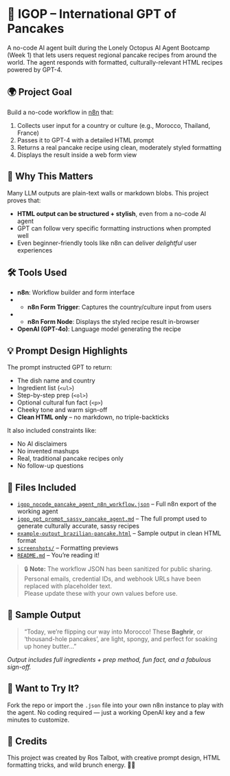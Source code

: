 # 🥞 IGOP – International GPT of Pancakes

A no-code AI agent built during the Lonely Octopus AI Agent Bootcamp (Week 1) that lets users request regional pancake recipes from around the world. The agent responds with formatted, culturally-relevant HTML recipes powered by GPT-4.


## 🌍 Project Goal

Build a no-code workflow in [n8n](https://n8n.io) that:

1. Collects user input for a country or culture (e.g., Morocco, Thailand, France)
2. Passes it to GPT-4 with a detailed HTML prompt
3. Returns a real pancake recipe using clean, moderately styled formatting
4. Displays the result inside a web form view


## 🧠 Why This Matters

Many LLM outputs are plain-text walls or markdown blobs. This project proves that:
- **HTML output can be structured + stylish**, even from a no-code AI agent
- GPT can follow very specific formatting instructions when prompted well
- Even beginner-friendly tools like n8n can deliver *delightful* user experiences


## 🛠️ Tools Used

- **n8n**: Workflow builder and form interface
- - **n8n Form Trigger**: Captures the country/culture input from users
- - **n8n Form Node**: Displays the styled recipe result in-browser
- **OpenAI (GPT-4o)**: Language model generating the recipe


## 💡 Prompt Design Highlights

The prompt instructed GPT to return:
- The dish name and country
- Ingredient list (`<ul>`)
- Step-by-step prep (`<ol>`)
- Optional cultural fun fact (`<p>`)
- Cheeky tone and warm sign-off  
- **Clean HTML only** – no markdown, no triple-backticks

It also included constraints like:
- No AI disclaimers
- No invented mashups
- Real, traditional pancake recipes only
- No follow-up questions

## 📁 Files Included

- [`igop_nocode_pancake_agent_n8n_workflow.json`](./igop_nocode_pancake_agent_n8n_workflow.json) – Full n8n export of the working agent  
- [`igop_gpt_prompt_sassy_pancake_agent.md`](./igop_gpt_prompt_sassy_pancake_agent.md) – The full prompt used to generate culturally accurate, sassy recipes  
- [`example-output_brazilian-pancake.html`](./example-output_brazilian-pancake.html) – Sample output in clean HTML format  
- [`screenshots/`](./screenshots/) – Formatting previews  
- [`README.md`](./README.md) – You’re reading it!
> 🔒 **Note:** The workflow JSON has been sanitized for public sharing.  
> Personal emails, credential IDs, and webhook URLs have been replaced with placeholder text.  
> Please update these with your own values before use.


## 🎉 Sample Output

> “Today, we’re flipping our way into Morocco! These **Baghrir**, or ‘thousand-hole pancakes’, are light, spongy, and perfect for soaking up honey butter...”

*Output includes full ingredients + prep method, fun fact, and a fabulous sign-off.*


## 🚀 Want to Try It?

Fork the repo or import the `.json` file into your own n8n instance to play with the agent. No coding required — just a working OpenAI key and a few minutes to customize.


## 🙏 Credits

This project was created by Ros Talbot, with creative prompt design, HTML formatting tricks, and wild brunch energy. 🧇✨
